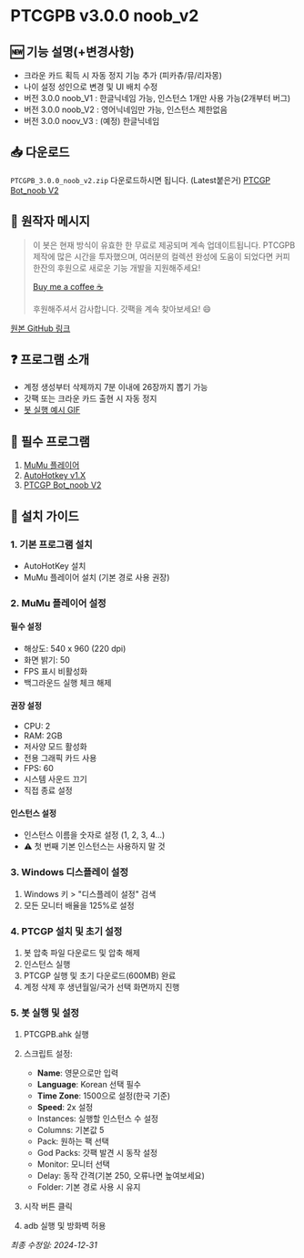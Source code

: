 # PTCGPB v3.0.0 noob_v2

## 🆕 기능 설명(+변경사항) 
- 크라운 카드 획득 시 자동 정지 기능 추가 (피카츄/뮤/리자몽)
- 나이 설정 성인으로 변경 및 UI 배치 수정
- 버전 3.0.0 noob_V1 : 한글닉네임 가능, 인스턴스 1개만 사용 가능(2개부터 버그) 
- 버전 3.0.0 noob_V2 : 영어닉네임만 가능, 인스턴스 제한없음
- 버전 3.0.0 noov_V3 : (예정) 한글닉네임

## 📥 다운로드
`PTCGPB_3.0.0_noob_v2.zip` 다운로드하시면 됩니다. (Latest붙은거)
[PTCGP Bot_noob V2](https://github.com/kongzui/PTCGPB_noob/releases/download/v3.0.0.2/PTCGPB_3.0.0_noob_v2.zip)

## 💝 원작자 메시지
> 이 봇은 현재 방식이 유효한 한 무료로 제공되며 계속 업데이트됩니다. PTCGPB 제작에 많은 시간을 투자했으며, 여러분의 컬렉션 완성에 도움이 되었다면 커피 한잔의 후원으로 새로운 기능 개발을 지원해주세요!
>
> [Buy me a coffee ☕](https://buymeacoffee.com/aarturoo)
>
> 후원해주셔서 감사합니다. 갓팩을 계속 찾아보세요! 😄

[원본 GitHub 링크](https://github.com/Arturo-1212/PTCGPB)

## ❓ 프로그램 소개
- 계정 생성부터 삭제까지 7분 이내에 26장까지 뽑기 가능
- 갓팩 또는 크라운 카드 출현 시 자동 정지
- [봇 실행 예시 GIF](https://i.imgur.com/DfqAp7c.gif)

## 🔧 필수 프로그램
1. [MuMu 플레이어](https://www.mumuplayer.com/)
2. [AutoHotkey v1.X](https://www.autohotkey.com/download/ahk-install.exe)
3. [PTCGP Bot_noob V2](https://github.com/kongzui/PTCGPB_noob/releases/download/v3.0.0.2/PTCGPB_3.0.0_noob_v2.zip)

## 📝 설치 가이드

### 1. 기본 프로그램 설치
- AutoHotKey 설치
- MuMu 플레이어 설치 (기본 경로 사용 권장)

### 2. MuMu 플레이어 설정
#### 필수 설정
- 해상도: 540 x 960 (220 dpi)
- 화면 밝기: 50
- FPS 표시 비활성화
- 백그라운드 실행 체크 해제

#### 권장 설정
- CPU: 2
- RAM: 2GB
- 저사양 모드 활성화
- 전용 그래픽 카드 사용
- FPS: 60
- 시스템 사운드 끄기
- 직접 종료 설정

#### 인스턴스 설정
- 인스턴스 이름을 숫자로 설정 (1, 2, 3, 4...)
- ⚠️ 첫 번째 기본 인스턴스는 사용하지 말 것

### 3. Windows 디스플레이 설정
1. Windows 키 > "디스플레이 설정" 검색
2. 모든 모니터 배율을 125%로 설정

### 4. PTCGP 설치 및 초기 설정
1. 봇 압축 파일 다운로드 및 압축 해제
2. 인스턴스 실행
3. PTCGP 실행 및 초기 다운로드(600MB) 완료
4. 계정 삭제 후 생년월일/국가 선택 화면까지 진행

### 5. 봇 실행 및 설정
1. PTCGPB.ahk 실행
2. 스크립트 설정:
   - **Name**: 영문으로만 입력
   - **Language**: Korean 선택 필수
   - **Time Zone**: 1500으로 설정(한국 기준)
   - **Speed**: 2x 설정
   - Instances: 실행할 인스턴스 수 설정
   - Columns: 기본값 5
   - Pack: 원하는 팩 선택
   - God Packs: 갓팩 발견 시 동작 설정
   - Monitor: 모니터 선택
   - Delay: 동작 간격(기본 250, 오류나면 높여보세요)
   - Folder: 기본 경로 사용 시 유지

3. 시작 버튼 클릭
4. adb 실행 및 방화벽 허용

*최종 수정일: 2024-12-31*

